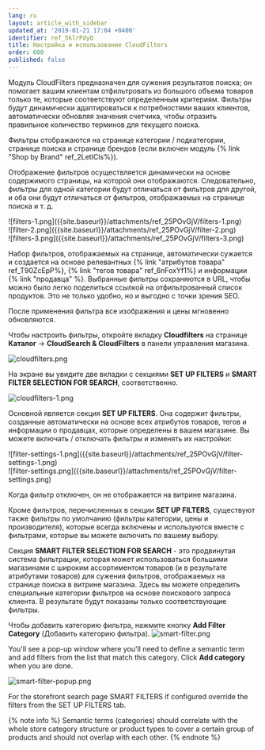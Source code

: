 ```yaml
---
lang: ru
layout: article_with_sidebar
updated_at: '2019-01-21 17:04 +0400'
identifier: ref_5klrPdyQ
title: Настройка и использование CloudFilters
order: 600
published: false
---
```

Модуль CloudFilters предназначен для сужения результатов поиска; он помогает вашим клиентам отфильтровать из большого объема товаров только те, которые соответствуют определенным критериям. Фильтры будут динамически адаптироваться к потребностями ваших клиентов, автоматически обновляя значения счетчика, чтобы отразить правильное количество терминов для текущего поиска.

Фильтры отображаются на странице категории / подкатегории, странице поиска и странице брендов (если включен модуль {% link "Shop by Brand" ref_2LetICls%}).

Отображение фильтров осуществляется динамически на основе содержимого страницы, на которой они отображаются. Следовательно, фильтры для одной категории будут отличаться от фильтров для другой, и оба они будут отличаться от фильтров, отображаемых на странице поиска и т. д.

<div class="ui stackable three column grid">
  <div class="column" markdown="span">![filters-1.png]({{site.baseurl}}/attachments/ref_25POvGjV/filters-1.png)</div>
  <div class="column" markdown="span">![filter-2.png]({{site.baseurl}}/attachments/ref_25POvGjV/filter-2.png)</div>
  <div class="column" markdown="span">![filters-3.png]({{site.baseurl}}/attachments/ref_25POvGjV/filters-3.png)</div>
</div>

Набор фильтров, отображаемых на странице, автоматически сужается и создается на основе релевантных {% link "атрибутов товара" ref_T90ZcEpP%}, {% link "тегов товара" ref_6nFoxYf1%} и информации {% link "продавца" %}. Выбранные фильтры сохраняются в URL, чтобы можно было легко поделиться ссылкой на отфильтрованный список продуктов. Это не только удобно, но и выгодно с точки зрения SEO.

После применения фильтра все изображения и цены мгновенно обновляются.

Чтобы настроить фильтры, откройте вкладку **Cloudfilters** на странице **Каталог** -> **CloudSearch & CloudFilters** в панели управления магазина.

![cloudfilters.png]({{site.baseurl}}/attachments/ref_25POvGjV/cloudfilters.png)

На экране вы увидите две вкладки с секциями **SET UP FILTERS** и **SMART FILTER SELECTION FOR SEARCH**, соответственно.

![cloudfilters-1.png]({{site.baseurl}}/attachments/ref_25POvGjV/cloudfilters-1.png)

Основной является секция **SET UP FILTERS**. Она содержит фильтры, созданные автоматически на основе всех атрибутов товаров, тегов и информации о продавцах, которые определены в вашем магазине. Вы можете включать / отключать фильтры и изменять их настройки:

<div class="ui stackable two column grid">
  <div class="column" markdown="span">![filter-settings-1.png]({{site.baseurl}}/attachments/ref_25POvGjV/filter-settings-1.png)</div>
  <div class="column" markdown="span">![filter-settings.png]({{site.baseurl}}/attachments/ref_25POvGjV/filter-settings.png)</div>
</div>

Когда фильтр отключен, он не отображается на витрине магазина. 

Кроме фильтров, перечисленных в секции **SET UP FILTERS**, существуют также фильтры по умолчанию (фильтры категории, цены и производителя), которые всегда включены и используются вместе с фильтрами, которые вы можете включить по вашему выбору.

Секция **SMART FILTER SELECTION FOR SEARCH** - это продвинутая система фильтрации, которая может использоваться большими магазинами с широким ассортиментом товаров (и в результате атрибутами товаров) для сужения фильтров, отображаемых на странице поиска в витрине магазина. Здесь вы можете определить специальные категории фильтров на основе поискового запроса клиента. В результате будут показаны только соответствующие фильтры.

Чтобы добавить категорию фильтра, нажмите кнопку **Add Filter Category** (Добавить категорию фильтра).
![smart-filter.png]({{site.baseurl}}/attachments/ref_25POvGjV/smart-filter.png)


You'll see a pop-up window where you'll need to define a semantic term and add filters from the list that match this category. Click **Add category** when you are done.

![smart-filter-popup.png]({{site.baseurl}}/attachments/ref_25POvGjV/smart-filter-popup.png)


For the storefront search page SMART FILTERS if configured override the filters from the SET UP FILTERS tab.

{% note info %}
Semantic terms (categories) should correlate with the whole store category structure or product types to cover a certain group of products and should not overlap with each other. 
{% endnote %}
